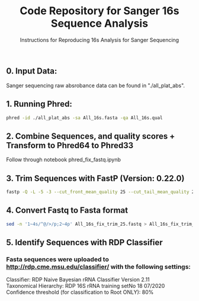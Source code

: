 <h1 align="center">Code Repository for Sanger 16s Sequence Analysis</h3>

 <p align="center">
    Instructions for Reproducing 16s Analysis for Sanger Sequencing
    <br />
   <br />
   <br />
  </p>
  

## 0. Input Data:

Sanger sequencing raw absrobance data can be found in "./all_plat_abs".

## 1. Running Phred:
```sh
phred -id ./all_plat_abs -sa All_16s.fasta -qa All_16s.qual
```

## 2. Combine Sequences, and quality scores + Transform to Phred64 to Phred33
Follow through notebook phred_fix_fastq.ipynb

## 3. Trim Sequences with FastP (Version: 0.22.0)
```sh
fastp -Q -L -5 -3 --cut_front_mean_quality 25 --cut_tail_mean_quality 25 -i All_16s_fix.fastq -o All_16s_fix_trim_25.fastq 
```

## 4. Convert Fastq to Fasta format
```sh
sed -n '1~4s/^@/>/p;2~4p' All_16s_fix_trim_25.fastq > All_16s_fix_trim_25.fasta 
```

## 5. Identify Sequences with RDP Classifier
### Fasta sequences were uploaded to http://rdp.cme.msu.edu/classifier/ with the following settings: <br>
Classifier: RDP Naive Bayesian rRNA Classifier Version 2.11 <br>
Taxonomical Hierarchy: RDP 16S rRNA training setNo 18 07/2020 <br>
Confidence threshold (for classification to Root ONLY): 80% <br>

